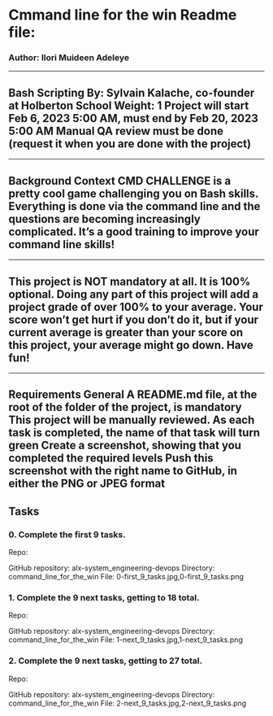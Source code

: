 # Cmmand line for the win Readme file:

### Author: Ilori Muideen Adeleye
----
Bash
Scripting
 By: Sylvain Kalache, co-founder at Holberton School
 Weight: 1
 Project will start Feb 6, 2023 5:00 AM, must end by Feb 20, 2023 5:00 AM
 Manual QA review must be done (request it when you are done with the project)
----

----
Background Context
CMD CHALLENGE is a pretty cool game challenging you on Bash skills. Everything is done via the command line and the questions are becoming increasingly complicated. It’s a good training to improve your command line skills!
----

----
This project is NOT mandatory at all. It is 100% optional. Doing any part of this project will add a project grade of over 100% to your average. Your score won’t get hurt if you don’t do it, but if your current average is greater than your score on this project, your average might go down. Have fun!
----

----
Requirements
General
A README.md file, at the root of the folder of the project, is mandatory
This project will be manually reviewed.
As each task is completed, the name of that task will turn green
Create a screenshot, showing that you completed the required levels
Push this screenshot with the right name to GitHub, in either the PNG or JPEG format
----

## Tasks
### 0. Complete the first 9 tasks.

Repo:

GitHub repository: alx-system_engineering-devops
Directory: command_line_for_the_win
File: 0-first_9_tasks.jpg,0-first_9_tasks.png

### 1. Complete the 9 next tasks, getting to 18 total.

Repo:

GitHub repository: alx-system_engineering-devops
Directory: command_line_for_the_win
File: 1-next_9_tasks.jpg,1-next_9_tasks.png

### 2. Complete the 9 next tasks, getting to 27 total.

Repo:

GitHub repository: alx-system_engineering-devops
Directory: command_line_for_the_win
File: 2-next_9_tasks.jpg,2-next_9_tasks.png
